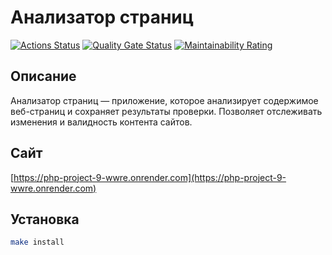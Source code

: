 # Анализатор страниц

[![Actions Status](https://github.com/MiranaM/php-project-9/actions/workflows/hexlet-check.yml/badge.svg)](https://github.com/MiranaM/php-project-9/actions)
[![Quality Gate Status](https://sonarcloud.io/api/project_badges/measure?project=MiranaM_php-project-9&metric=alert_status)](https://sonarcloud.io/summary/new_code?id=MiranaM_php-project-9)
[![Maintainability Rating](https://sonarcloud.io/api/project_badges/measure?project=MiranaM_php-project-9&metric=sqale_rating)](https://sonarcloud.io/summary/new_code?id=MiranaM_php-project-9)

## Описание

Анализатор страниц — приложение, которое анализирует содержимое веб-страниц и сохраняет результаты проверки. Позволяет отслеживать изменения и валидность контента сайтов.

## Сайт

[https://php-project-9-wwre.onrender.com](https://php-project-9-wwre.onrender.com)

## Установка

```bash
make install
```
